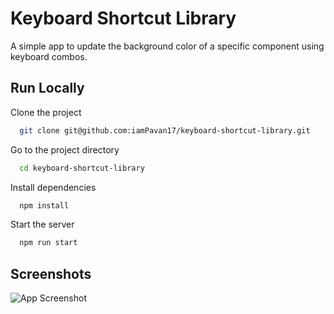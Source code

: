 # Keyboard Shortcut Library

A simple app to update the background color of a specific component using keyboard combos.

## Run Locally

Clone the project

```bash
  git clone git@github.com:iamPavan17/keyboard-shortcut-library.git
```

Go to the project directory

```bash
  cd keyboard-shortcut-library
```

Install dependencies

```bash
  npm install
```

Start the server

```bash
  npm run start
```

## Screenshots

![App Screenshot](https://i.ibb.co/86V7ysR/Screenshot-2023-04-13-at-1-07-39-PM.png)
